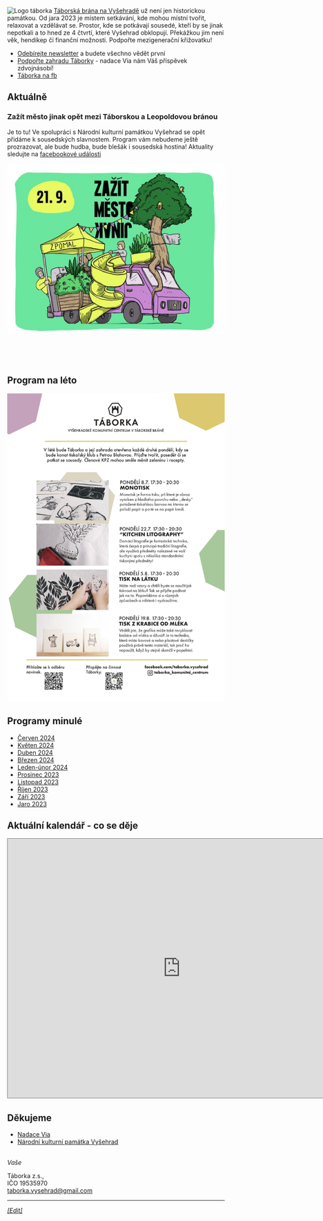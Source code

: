 ![Logo táborka](Táborka-logo.png "logo taborka")
[Táborská brána na Vyšehradě](https://mapy.cz/s/kupodozeju) už není jen historickou památkou. Od jara 2023 je místem setkávání, kde mohou místní tvořit, relaxovat a vzdělávat se. Prostor, kde se potkávají sousedé, kteří by se jinak nepotkali a to hned ze 4 čtvrtí, které Vyšehrad obklopují. Překážkou jim není věk, hendikep či finanční možnosti. Podpořte mezigenerační křižovatku!

* [Odebírejte newsletter](https://dashboard.mailerlite.com/forms/349654/86367320907187267/share) a budete všechno vědět první
* [Podpořte zahradu Táborky](https://www.darujme.cz/taborka-ma-zahradu) - nadace Via nám Váš příspěvek zdvojnásobí!
* [Táborka na fb](https://www.facebook.com/taborka.vysehrad)

## Aktuálně

### Zažít město jinak opět mezi Táborskou a Leopoldovou bránou

Je to tu! Ve spolupráci s Národní kulturní památkou Vyšehrad se opět přidáme k sousedských slavnostem. Program vám nebudeme ještě prozrazovat, ale bude hudba, bude blešák i sousedská hostina! Aktuality sledujte na [facebookové události](https://www.facebook.com/events/465723042715648) 

![ZMJ](Imgs/ZMJ-2024-invite.jpg)

<br />
<br />
<br />

## Program na léto
![program aktualni](Programy/Taborka-2024-0708.jpg)

## Programy minulé
* [Červen 2024](Programy/Taborka-2024-06.pdf )
* [Květen 2024](Programy/Taborka-2024-05.pdf )
* [Duben 2024](Programy/Taborka-DUBEN-2024.pdf )
* [Březen 2024](Programy/Taborka-BŘEZEN-2024-v2d.pdf)
* [Leden-únor 2024](Programy/Taborka-A4-plakat-ledenunor.pdf)
* [Prosinec 2023](Programy/Taborka-2023-12.jpg)
* [Listopad 2023](Programy/Taborka-2023-11.jpg)
* [Říjen 2023](Programy/Taborka-2023-10rijen.pdf)
* [Září 2023](Programy/Taborka-2023-09zari.pdf)
* [Jaro 2023](Programy/Taborka-2023-05PrvniJaro.jpg)

## Aktuální kalendář - co se děje
<iframe src="https://calendar.google.com/calendar/embed?height=600&wkst=2&ctz=Europe%2FPrague&bgcolor=%23ffffff&showCalendars=0&src=dGFib3JrYS52eXNlaHJhZEBnbWFpbC5jb20&color=%23F6BF26" style="border:solid 1px #777" width="800" height="600" frameborder="0" scrolling="no"></iframe>


## Děkujeme
*  [Nadace Via](https://www.nadacevia.cz/)
*  [Národní kulturní památka Vyšehrad](https://www.praha-vysehrad.cz/cs)

\
*Vaše*

Táborka z.s., \
IČO 19535970\
[taborka.vysehrad@gmail.com](mailto:taborka.vysehrad@gmail.com)

---
*[[Edit]](https://github.com/filip-jezek/taborka_cz)*
